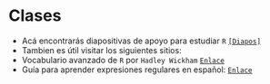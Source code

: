 # Clases

- Acá encontrarás diapositivas de apoyo para estudiar `R` [`[Diapos]`](https://naditas.github.io/clases/Clase1/clase1.html ) 
- Tambien es útil visitar los siguientes sitios: 
-   Vocabulario avanzado de `R` por `Hadley Wickham` [`Enlace`](http://adv-r.had.co.nz/Vocabulary.html)
-   Guía para aprender expresiones regulares en español: [`Enlace`](https://www.adictosaltrabajo.com/2015/01/29/regexsam/)
